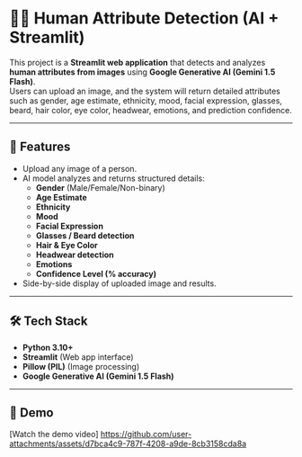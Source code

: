 
# 🧑‍🤖 Human Attribute Detection (AI + Streamlit)

This project is a **Streamlit web application** that detects and analyzes **human attributes from images** using **Google Generative AI (Gemini 1.5 Flash)**.  
Users can upload an image, and the system will return detailed attributes such as gender, age estimate, ethnicity, mood, facial expression, glasses, beard, hair color, eye color, headwear, emotions, and prediction confidence.

---




## 🚀 Features
- Upload any image of a person.
- AI model analyzes and returns structured details:
  - **Gender** (Male/Female/Non-binary)  
  - **Age Estimate**  
  - **Ethnicity**  
  - **Mood**  
  - **Facial Expression**  
  - **Glasses / Beard detection**  
  - **Hair & Eye Color**  
  - **Headwear detection**  
  - **Emotions**  
  - **Confidence Level (% accuracy)**  
- Side-by-side display of uploaded image and results.

---

## 🛠️ Tech Stack
- **Python 3.10+**
- **Streamlit** (Web app interface)
- **Pillow (PIL)** (Image processing)
- **Google Generative AI (Gemini 1.5 Flash)**

---

## 🎥 Demo
[Watch the demo video] https://github.com/user-attachments/assets/d7bca4c9-787f-4208-a9de-8cb3158cda8a


